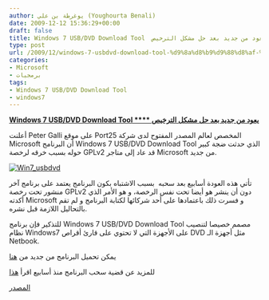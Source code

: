 ```yaml
---
author: يوغرطة بن علي (Youghourta Benali)
date: 2009-12-12 15:36:29+00:00
draft: false
title: Windows 7 USB/DVD Download Tool  يعود من جديد بعد حل مشكل الترخيص
type: post
url: /2009/12/windows-7-usbdvd-download-tool-%d9%8a%d8%b9%d9%88%d8%af-%d9%85%d9%86-%d8%ac%d8%af%d9%8a%d8%af-%d8%a8%d8%b9%d8%af-%d8%ad%d9%84-%d9%85%d8%b4%d9%83%d9%84-%d8%a7%d9%84%d8%aa%d8%b1%d8%ae%d9%8a%d8%b5/
categories:
- Microsoft
- برمجيات
tags:
- Windows 7 USB/DVD Download Tool
- windows7
---
```


[**Windows 7 USB/DVD Download Tool **** يعود من جديد بعد حل مشكل الترخيص**](http://www.it-scoop.com/2009/12/windows-7-usbdvd-download-tool-%d9%8a%d8%b9%d9%88%d8%af-%d9%85%d9%86-%d8%ac%d8%af%d9%8a%d8%af-%d8%a8%d8%b9%d8%af-%d8%ad%d9%84-%d9%85%d8%b4%d9%83%d9%84-%d8%a7%d9%84%d8%aa%d8%b1%d8%ae%d9%8a%d8%b5/)



أعلنت Peter Galli على موقع Port25 المخصص لعالم المصدر المفتوح لدى شركة Microsoft أن البرنامج Windows 7 USB/DVD Download Tool الذي حدثت ضجة كبير حوله بسبب خرقه لرخصة GPLv2 قد عاد إلى متاجر Microsoft من جديد.

[![Win7_usbdvd](http://www.it-scoop.com/wp-content/uploads/2009/12/Win7_usbdvd-300x180.jpg)
](http://www.it-scoop.com/2009/12/windows-7-usbdvd-download-tool-%d9%8a%d8%b9%d9%88%d8%af-%d9%85%d9%86-%d8%ac%d8%af%d9%8a%d8%af-%d8%a8%d8%b9%d8%af-%d8%ad%d9%84-%d9%85%d8%b4%d9%83%d9%84-%d8%a7%d9%84%d8%aa%d8%b1%d8%ae%d9%8a%d8%b5/)

تأتي هذه العودة أسابيع بعد سحبه  بسبب الاشتباه بكون البرنامج يعتمد على برنامج آخر منشور تحت رخصة GPLv2 دون أن ينشر هو أيضا تحت نفس الرخصة، و هو الأمر الذي أكدته Microsoft و فسرت ذلك باعتمادها على أحد شركائها لكتابة البرنامج و لم تقم بالتحاليل اللازمة قبل نشره.

للتذكير فإن برنامج Windows 7 USB/DVD Download Tool مصمم خصيصا لتنصيب نظام Windows7 على الأجهزة التي لا تحتوي على قارئ أقراص DVD مثل أجهزة الـ Netbook.

يمكن تحميل البرنامج من جديد من [هنا](http://images2.store.microsoft.com/prod/clustera/framework/w7udt/1.0/en-us/Windows7-USB-DVD-tool.exe)

للمزيد عن قضية سحب البرنامج منذ أسابيع اقرأ [هذا](../../../../../2009/11/microsoft-%D8%AA%D8%B3%D8%AD%D8%A8-windows-7-usbdvd-download-tool-%D9%85%D9%86-%D9%85%D8%AA%D8%A7%D8%AC%D8%B1%D9%87%D8%A7-%D8%B9%D9%84%D9%89-%D8%A7%D9%84%D9%86%D8%AA/)

[المصدر](http://port25.technet.com/archive/2009/12/09/windows-7-usb-dvd-download-tool-released-under-gplv2.aspx)
